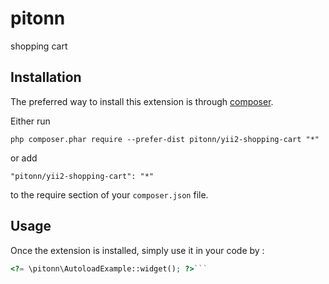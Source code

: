 pitonn
======
shopping cart

Installation
------------

The preferred way to install this extension is through [composer](http://getcomposer.org/download/).

Either run

```
php composer.phar require --prefer-dist pitonn/yii2-shopping-cart "*"
```

or add

```
"pitonn/yii2-shopping-cart": "*"
```

to the require section of your `composer.json` file.


Usage
-----

Once the extension is installed, simply use it in your code by  :

```php
<?= \pitonn\AutoloadExample::widget(); ?>```